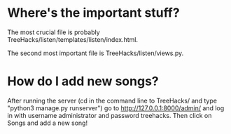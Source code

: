 # Where's the important stuff?

The most crucial file is probably TreeHacks/listen/templates/listen/index.html.

The second most important file is TreeHacks/listen/views.py.

# How do I add new songs?

After running the server (cd in the command line to TreeHacks/ and type "python3 manage.py runserver") go to http://127.0.0.1:8000/admin/ and log in with username administrator and password treehacks. Then click on Songs and add a new song!
